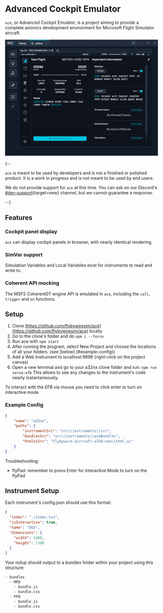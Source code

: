 #  Advanced Cockpit Emulator 

`ace`, or Advanced Cockpit Emulator, is a project aiming to provide a complete avionics development environment for Microsoft Flight Simulator aircraft.

![img.png](../assets/fbw-projects/ace-efb.png)

{--

`ace` is meant to be used by developers and is not a finished or polished product. It is a work in progress and is 
not meant to be used by end users.

We do not provide support for `ace` at this time. You can ask on our Discord's 
[#dev-support](https://discord.com/channels/738864299392630914/747622836381810739){target=new} channel, but we cannot
guarantee a response.

--}

## Features

### Cockpit panel display

`ace` can display cockpit panels in browser, with nearly identical rendering.

### SimVar support

Simulation Variables and Local Variables exist for instruments to read and write to.

### Coherent API mocking

The MSFS CoherentGT engine API is emulated in `ace`, including the `call`, `trigger` and `on` functions.

## Setup

1. Clone [https://github.com/flybywiresim/ace](https://github.com/flybywiresim/ace) locally
2. Go to the clone's folder and do `npm i --force`
3. Run ace with `npm start`
4. After running the program, select New Project and choose the locations of all your folders. (see [below] (#example-config))
5. Add a Web Instrument to localhost:9696 (right-click on the project canvas)
6. Open a new terminal and go to your a32nx clone folder and run: `npm run serve:efb`
     This allows to see any changes to the instrument's code nearly instantaneously. 

To interact with the EFB via mouse you need to click enter to turn on interactive mode

### Example Config

```json title="Example Configuration for ace"
{
	"name": "a32nx",
	"paths": {
		"instrumentSrc": "src\\instruments\\src",
		"bundlesSrc": "src\\instruments\\aceBundles",
		"htmlUiSrc": "flybywire-aircraft-a320-neo\\html_ui"
	}
}
```

Troubleshooting:

- flyPad: remember to press Enter for Interactive Mode to turn on the flyPad

## Instrument Setup

Each instrument's config.json should use this format:
```json title="Example Instrument Configuration"
{
  "index": "./index.tsx",
  "isInteractive": true,
  "name": "DU3",
  "dimensions": {
    "width": 1480,
    "height": 1100
  }
}
```

Your rollup should output to a bundles folder within your project using this structure:
``` title="Example Folder Structure"
- bundles
  - MFD
    - bundle.js
    - bundle.css
  - PFD
    - bundle.js
    - bundle.css
```



